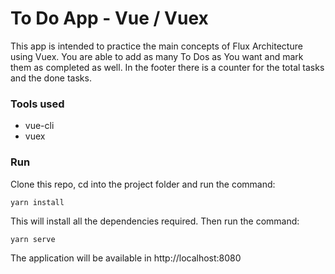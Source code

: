 # To Do App - Vue / Vuex

This app is intended to practice the main concepts of Flux Architecture using Vuex. You are able to add as many To Dos as You want and mark them as completed as well. In the footer there is a counter for the total tasks and the done tasks.

### Tools used

- vue-cli
- vuex

### Run

Clone this repo, cd into the project folder and run the command:

```
yarn install
```
This will install all the dependencies required. Then run the command:
```
yarn serve
```

The application will be available in http://localhost:8080
